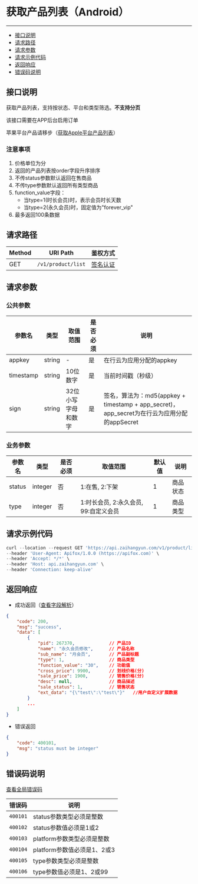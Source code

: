# 获取产品列表（Android）

---
- [接口说明](#section-1)
- [请求路径](#section-2)
- [请求参数](#section-3)
- [请求示例代码](#section-4)
- [返回响应](#section-5)
- [错误码说明](#section-6)

<a name="section-1"></a>
## 接口说明

获取产品列表，支持按状态、平台和类型筛选。**不支持分页**

该接口需要在APP后台启用订单

苹果平台产品请移步（[获取Apple平台产品列表](/{{route}}/{{version}}/apis/apple_product_list)）

### 注意事项

1. 价格单位为分
2. 返回的产品列表按order字段升序排序
3. 不传status参数默认返回在售商品
4. 不传type参数默认返回所有类型商品
5. function_value字段：
   - 当type=1(时长会员)时，表示会员时长天数
   - 当type=2(永久会员)时，固定值为"forever_vip"
6. 最多返回100条数据

<a name="section-2"></a>
## 请求路径

| Method | URI Path | 鉴权方式 |
| -- | -- | -- |
| GET | `/v1/product/list` | [签名认证](/{{route}}/{{version}}/intro#section-3) |

<a name="section-3"></a>
## 请求参数

### 公共参数
| 参数名 | 类型 | 取值范围 | 是否必须 | 说明 |
| -- | -- | -- | -- | -- |
| appkey | string | - | 是 | 在行云为应用分配的appkey |
| timestamp | string | 10位数字 | 是 | 当前时间戳（秒级） |
| sign | string | 32位小写字母和数字 | 是 | 签名，算法为：md5(appkey + timestamp + app_secret)，app_secret为在行云为应用分配的appSecret |

### 业务参数
| 参数名 | 类型 | 是否必须 | 取值范围 | 默认值 | 说明 |
| -- | -- | -- | -- | -- | -- |
| status | integer | 否 | 1:在售, 2:下架 | 1 | 商品状态 |
| type | integer | 否 | 1:时长会员, 2:永久会员, 99:自定义会员 | 1 | 商品类型 |

<a name="section-4"></a>
## 请求示例代码

```javascript
curl --location --request GET 'https://api.zaihangyun.com/v1/product/list?status=1&platform=1&type=&timestamp=1745747633&sign=683ba956baf26efacca393f341aad943&appkey=D5fceAxxxtmaMY1F' \
--header 'User-Agent: Apifox/1.0.0 (https://apifox.com)' \
--header 'Accept: */*' \
--header 'Host: api.zaihangyun.com' \
--header 'Connection: keep-alive'
```

<a name="section-5"></a>
## 返回响应

- 成功返回（[查看字段解析](/{{route}}/{{version}}/struct#section-3)）

```json
{
    "code": 200,
    "msg": "success",
    "data": [
        {
            "pid": 267370,             // 产品ID
            "name": "永久会员修改",      // 产品名称
            "sub_name": "月会员",       // 产品副标题
            "type": 1,                 // 商品类型
            "function_value": "30",    // 功能值
            "cross_price": 9900,       // 划线价格(分)
            "sale_price": 1900,        // 销售价格(分)
            "desc": null,              // 商品描述
            "sale_status": 1,          // 销售状态
            "ext_data": "{\"test\":\"test\"}"   //用户自定义扩展数据
        }
        ...
    ]
}
```

- 错误返回

```json
{
    "code": 400101,
    "msg": "status must be integer"
}
```

<a name="section-6"></a>
## 错误码说明

[查看全局错误码](/{{route}}/{{version}}/code#section-2)

| 错误码 | 说明 |
| -- | -- |
| `400101` | status参数类型必须是整数 |
| `400102` | status参数值必须是1或2 |
| `400103` | platform参数类型必须是整数 |
| `400104` | platform参数值必须是1、2或3 |
| `400105` | type参数类型必须是整数 |
| `400106` | type参数值必须是1、2或99 |